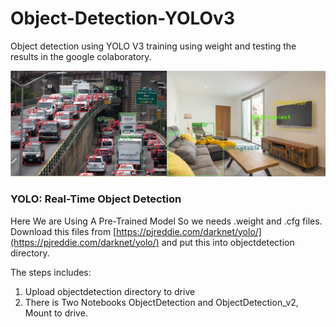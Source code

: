 # Object-Detection-YOLOv3

Object detection using YOLO V3 training using weight and testing the results in the google colaboratory.

![Object Detection Example](https://github.com/sidpro-hash/Object-Detection-YOLOv3/blob/main/object1.png)

### YOLO: Real-Time Object Detection

Here We are Using A Pre-Trained Model So we needs .weight and .cfg files.
Download this files from [https://pjreddie.com/darknet/yolo/](https://pjreddie.com/darknet/yolo/) and put this into objectdetection directory.

The steps includes:
1. Upload objectdetection directory to drive
2. There is Two Notebooks ObjectDetection and ObjectDetection_v2, Mount to drive.
